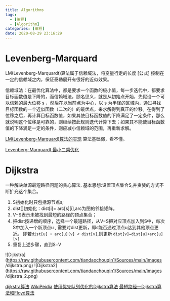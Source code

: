 ```yaml
---
title: Algorithms
tags:
  - [编程]
  - [Algorithm]
categories: [编程]
date: 2020-08-29 23:16:29
---
```

<font face="微软雅黑"> </font>
<center> </center>

<!-- more -->

# Levenberg-Marquard
LM(Levenberg-Marquardt)算法属于信赖域法，将变量行走的长度 [公式] 控制在一定的信赖域之内，保证泰勒展开有很好的近似效果。


信赖域法：在最优化算法中，都是要求一个函数的极小值，每一步迭代中，都要求目标函数值是下降的，而信赖域法，顾名思义，就是从初始点开始，先假设一个可以信赖的最大位移 s ，然后在以当前点为中心，以 s 为半径的区域内，通过寻找目标函数的一个近似函数（二次的）的最优点，来求解得到真正的位移。在得到了位移之后，再计算目标函数值，如果其使目标函数值的下降满足了一定条件，那么就说明这个位移是可靠的，则继续按此规则迭代计算下去；如果其不能使目标函数值的下降满足一定的条件，则应减小信赖域的范围，再重新求解。

[ LM(Levenberg-Marquard)算法的实现](https://www.codelast.com/%E5%8E%9F%E5%88%9Blm%E7%AE%97%E6%B3%95%E7%9A%84%E5%AE%9E%E7%8E%B0/) 算法基础弱，看不懂。

[Levenberg-Marquardt 最小二乘优化](https://zhuanlan.zhihu.com/p/42415718)

# Dijkstra
一种解决单源最短路径问题的贪心算法.
基本思想:设置顶点集合S,并贪婪的方式不断扩充这个集合。

1. S初始化时只包括源节点s;
2. dist[]初始化：dist[i]= arc[s][i],arc为图的邻接矩阵。
3. V−S表示未被找到最短的路径的顶点集合；
4. 把dist按递增的顺序，选择一个最短路径，从V−S把对应顶点加入到S中，每次S中加入一个新顶点u , 需要对dist更新，即s能否通过顶点u达到其他顶点更近。 即若`dist[u] + arc[u][v] < dist[v]`,则更新  `dist[v]=dist[u]+arc[u][v]`
5. 重复上述步骤，直到S=V

![Dijkstra](https://raw.githubusercontent.com/tiandaochouqin1/Sources/main/images /dijkstra.png)
![Dijkstra2](https://raw.githubusercontent.com/tiandaochouqin1/Sources/main/images /dijkstra_2.png)

[dijkstra算法](https://blog.csdn.net/luoshixian099/article/details/51918844)
[WikiPeidia](https://zh.wikipedia.org/wiki/%E6%88%B4%E5%85%8B%E6%96%AF%E7%89%B9%E6%8B%89%E7%AE%97%E6%B3%95)
[使用优先队列优化的Dijkstra算法](https://blog.csdn.net/tlonline/article/details/47398403)
[最短路径—Dijkstra算法和Floyd算法](https://www.cnblogs.com/biyeymyhjob/archive/2012/07/31/2615833.html)
